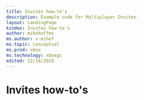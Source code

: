 ```yaml
---
title: Invites how-to's
description: Example code for Multiplayer Invites.
layout: LandingPage
kindex: Invites how-to's
author: mikehoffms
ms.author: v-mihof
ms.topic: conceptual
ms.prod: xbox
ms.technology: xboxgc
edited: 12/18/2019
---
```


# Invites how-to's


<!-- 
### In this section

| Article | Description |
|---------|-------------|
| [__](__) | __ |
| [__](__) | __ |
| [__](__) | __ |
-->
